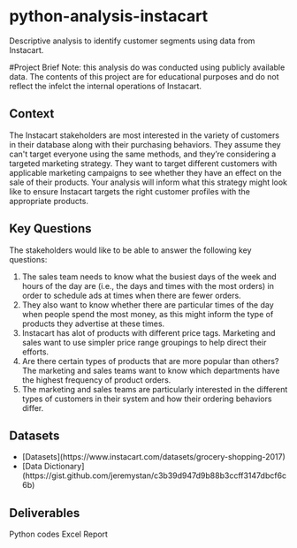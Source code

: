 # python-analysis-instacart
Descriptive analysis to identify customer segments using data from Instacart.

#Project Brief
Note: this analysis do was conducted using publicly available data. The contents of this project are for educational purposes and do not reflect the infelct the internal operations of Instacart.

## Context
The Instacart stakeholders are most interested in the variety of customers in their database
along with their purchasing behaviors. They assume they can't target everyone using the
same methods, and they’re considering a targeted marketing strategy. They want to target
different customers with applicable marketing campaigns to see whether they have an effect
on the sale of their products. Your analysis will inform what this strategy might look like to
ensure Instacart targets the right customer profiles with the appropriate products.

## Key Questions
The stakeholders would like to be able to answer the following key questions:

<ol>
  <li> The sales team needs to know what the busiest days of the week and hours of the
  day are (i.e., the days and times with the most orders) in order to schedule ads at 
  times when there are fewer orders. </li>

  <li> They also want to know whether there are particular times of the day when people
  spend the most money, as this might inform the type of products they advertise at
  these times. </li> 

  <li> Instacart has alot of products with different price tags. Marketing and sales want to
  use simpler price range groupings to help direct their efforts. </li> 

  <li> Are there certain types of products that are more popular than others? The marketing
  and sales teams want to know which departments have the highest frequency of
  product orders. </li> 

  <li> The marketing and sales teams are particularly interested in the different types of
  customers in their system and how their ordering behaviors differ. </li> 
</ol>

## Datasets
<ul>
<li> [Datasets](https://www.instacart.com/datasets/grocery-shopping-2017) </li>
<li> [Data Dictionary](https://gist.github.com/jeremystan/c3b39d947d9b88b3ccff3147dbcf6c6b) </li>
</ul>

## Deliverables
Python codes
Excel Report
